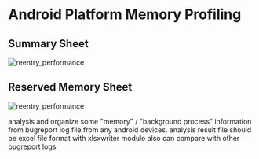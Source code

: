 # Android Platform Memory Profiling

## Summary Sheet
![reentry_performance](https://user-images.githubusercontent.com/118165975/209471306-9c2af19c-1e1d-4fd7-8f94-c1eba43ec73d.png)
## Reserved Memory Sheet
![reentry_performance](https://user-images.githubusercontent.com/118165975/209471327-dbba1c2e-fa8a-4d88-84d7-ec8cff17b586.png)

analysis and organize some "memory" / "background process" information from bugreport log file from any android devices.
analysis result file should be excel file format with xlsxwriter module
also can compare with other bugreport logs
